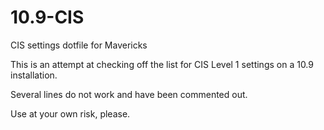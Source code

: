 10.9-CIS
========

CIS settings dotfile for Mavericks

This is an attempt at checking off the list for CIS Level 1 settings on a 10.9 installation.

Several lines do not work and have been commented out.

Use at your own risk, please.
